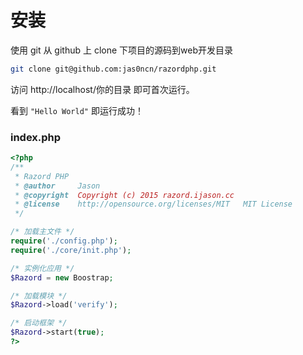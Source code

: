 # 安装

使用 git 从 github 上 clone 下项目的源码到web开发目录

```bash
git clone git@github.com:jas0ncn/razordphp.git
```

访问 http://localhost/你的目录 即可首次运行。

看到 `"Hello World"` 即运行成功！

### index.php

```php
<?php
/**
 * Razord PHP
 * @author     Jason
 * @copyright  Copyright (c) 2015 razord.ijason.cc
 * @license	   http://opensource.org/licenses/MIT	MIT License
 */

/* 加载主文件 */
require('./config.php');
require('./core/init.php');

/* 实例化应用 */
$Razord = new Boostrap;

/* 加载模块 */
$Razord->load('verify');

/* 启动框架 */
$Razord->start(true);
?>
```


